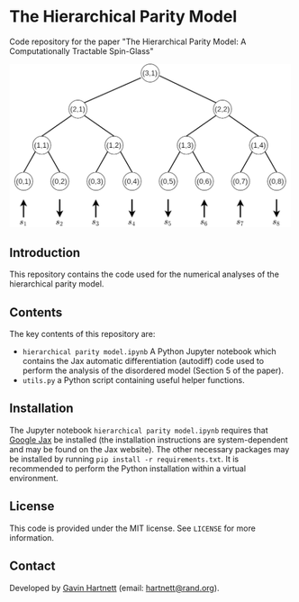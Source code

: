# The Hierarchical Parity Model
Code repository for the paper "The Hierarchical Parity Model: A Computationally Tractable Spin-Glass"

<img src="figures/binary_tree_with_background.png" alt="comparison" width="500"/>

## Introduction
This repository contains the code used for the numerical analyses of the hierarchical parity model.

## Contents
The key contents of this repository are:
- `hierarchical parity model.ipynb` A Python Jupyter notebook which contains the Jax automatic differentiation (autodiff) code used to perform the analysis of the disordered model (Section 5 of the paper).
- `utils.py` a Python script containing useful helper functions.

## Installation
The Jupyter notebook `hierarchical parity model.ipynb` requires that [Google Jax](https://github.com/google/jax) be installed (the installation instructions are system-dependent and may be found on the Jax website). The other necessary packages may be installed by running `pip install -r requirements.txt`. It is recommended to perform the Python installation within a virtual environment.

## License
This code is provided under the MIT license. See `LICENSE` for more information.

## Contact
Developed by [Gavin Hartnett](https://www.rand.org/about/people/h/hartnett_gavin_s.html) (email: hartnett@rand.org).
